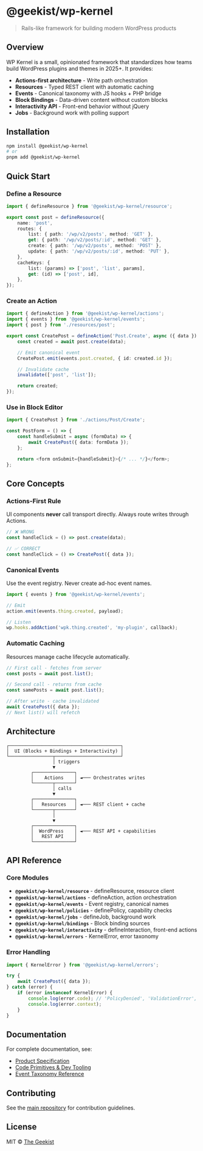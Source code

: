 # @geekist/wp-kernel

> Rails-like framework for building modern WordPress products

## Overview

WP Kernel is a small, opinionated framework that standardizes how teams build WordPress plugins and themes in 2025+. It provides:

- **Actions-first architecture** - Write path orchestration
- **Resources** - Typed REST client with automatic caching
- **Events** - Canonical taxonomy with JS hooks + PHP bridge
- **Block Bindings** - Data-driven content without custom blocks
- **Interactivity API** - Front-end behavior without jQuery
- **Jobs** - Background work with polling support

## Installation

```bash
npm install @geekist/wp-kernel
# or
pnpm add @geekist/wp-kernel
```

## Quick Start

### Define a Resource

```typescript
import { defineResource } from '@geekist/wp-kernel/resource';

export const post = defineResource({
	name: 'post',
	routes: {
		list: { path: '/wp/v2/posts', method: 'GET' },
		get: { path: '/wp/v2/posts/:id', method: 'GET' },
		create: { path: '/wp/v2/posts', method: 'POST' },
		update: { path: '/wp/v2/posts/:id', method: 'PUT' },
	},
	cacheKeys: {
		list: (params) => ['post', 'list', params],
		get: (id) => ['post', id],
	},
});
```

### Create an Action

```typescript
import { defineAction } from '@geekist/wp-kernel/actions';
import { events } from '@geekist/wp-kernel/events';
import { post } from './resources/post';

export const CreatePost = defineAction('Post.Create', async ({ data }) => {
	const created = await post.create(data);

	// Emit canonical event
	CreatePost.emit(events.post.created, { id: created.id });

	// Invalidate cache
	invalidate(['post', 'list']);

	return created;
});
```

### Use in Block Editor

```typescript
import { CreatePost } from './actions/Post/Create';

const PostForm = () => {
	const handleSubmit = async (formData) => {
		await CreatePost({ data: formData });
	};

	return <form onSubmit={handleSubmit}>{/* ... */}</form>;
};
```

## Core Concepts

### Actions-First Rule

UI components **never** call transport directly. Always route writes through Actions.

```typescript
// ❌ WRONG
const handleClick = () => post.create(data);

// ✅ CORRECT
const handleClick = () => CreatePost({ data });
```

### Canonical Events

Use the event registry. Never create ad-hoc event names.

```typescript
import { events } from '@geekist/wp-kernel/events';

// Emit
action.emit(events.thing.created, payload);

// Listen
wp.hooks.addAction('wpk.thing.created', 'my-plugin', callback);
```

### Automatic Caching

Resources manage cache lifecycle automatically.

```typescript
// First call - fetches from server
const posts = await post.list();

// Second call - returns from cache
const samePosts = await post.list();

// After write - cache invalidated
await CreatePost({ data });
// Next list() will refetch
```

## Architecture

```
┌─────────────────────────────────────────┐
│  UI (Blocks + Bindings + Interactivity) │
└────────────────┬────────────────────────┘
                 │ triggers
                 ▼
         ┌───────────────┐
         │    Actions    │ ◄─── Orchestrates writes
         └───────┬───────┘
                 │ calls
                 ▼
         ┌───────────────┐
         │   Resources   │ ◄─── REST client + cache
         └───────┬───────┘
                 │
                 ▼
         ┌───────────────┐
         │  WordPress    │ ◄─── REST API + capabilities
         │   REST API    │
         └───────────────┘
```

## API Reference

### Core Modules

- **`@geekist/wp-kernel/resource`** - defineResource, resource client
- **`@geekist/wp-kernel/actions`** - defineAction, action orchestration
- **`@geekist/wp-kernel/events`** - Event registry, canonical names
- **`@geekist/wp-kernel/policies`** - definePolicy, capability checks
- **`@geekist/wp-kernel/jobs`** - defineJob, background work
- **`@geekist/wp-kernel/bindings`** - Block binding sources
- **`@geekist/wp-kernel/interactivity`** - defineInteraction, front-end actions
- **`@geekist/wp-kernel/errors`** - KernelError, error taxonomy

### Error Handling

```typescript
import { KernelError } from '@geekist/wp-kernel/errors';

try {
	await CreatePost({ data });
} catch (error) {
	if (error instanceof KernelError) {
		console.log(error.code); // 'PolicyDenied', 'ValidationError', etc.
		console.log(error.context);
	}
}
```

## Documentation

For complete documentation, see:

- [Product Specification](../../information/Product%20Specification%20PO%20Draft%20%E2%80%A2%20v1.0.md)
- [Code Primitives & Dev Tooling](../../information/Code%20Primitives%20%26%20Dev%20Tooling%20PO%20Draft%20%E2%80%A2%20v1.0.md)
- [Event Taxonomy Reference](../../information/REFERENCE%20-%20Event%20Taxonomy%20Quick%20Card.md)

## Contributing

See the [main repository](https://github.com/theGeekist/wp-kernel) for contribution guidelines.

## License

MIT © [The Geekist](https://github.com/theGeekist)

